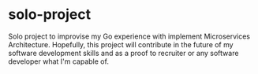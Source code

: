 # solo-project
Solo project to improvise my Go experience with implement Microservices Architecture. Hopefully, this project will contribute in the future of my software development skills and as a proof to recruiter or any software developer what I'm capable of.
